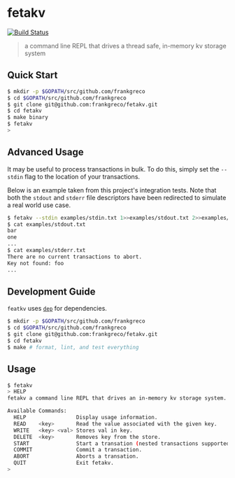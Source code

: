 # fetakv

[![Build Status](https://travis-ci.com/frankgreco/fetakv.svg?token=MkdavBWRqQGB4gWqK2cR&branch=master)](https://travis-ci.com/frankgreco/fetakv)

> a command line REPL that drives a thread safe, in-memory kv storage system

## Quick Start
```sh
$ mkdir -p $GOPATH/src/github.com/frankgreco
$ cd $GOPATH/src/github.com/frankgreco
$ git clone git@github.com:frankgreco/fetakv.git
$ cd fetakv
$ make binary
$ fetakv
>
```

## Advanced Usage

It may be useful to process transactions in bulk. To do this, simply set the `--stdin` flag to the location of your transactions.

Below is an example taken from this project's integration tests. Note that both the `stdout` and `stderr` file descriptors have been redirected to simulate a real world use case.

```sh
$ fetakv --stdin examples/stdin.txt 1>>examples/stdout.txt 2>>examples/stderr.txt
$ cat examples/stdout.txt
bar
one
...
$ cat examples/stderr.txt
There are no current transactions to abort.
Key not found: foo
...
```

## Development Guide
`featkv` uses [`dep`](https://github.com/golang/dep) for dependencies.

```sh
$ mkdir -p $GOPATH/src/github.com/frankgreco
$ cd $GOPATH/src/github.com/frankgreco
$ git clone git@github.com:frankgreco/fetakv.git
$ cd fetakv
$ make # format, lint, and test everything
```

## Usage
```sh
$ fetakv
> HELP
fetakv a command line REPL that drives an in-memory kv storage system.

Available Commands:
  HELP                Display usage information.
  READ    <key>       Read the value associated with the given key.
  WRITE   <key> <val> Stores val in key.
  DELETE  <key>       Removes key from the store.
  START               Start a transation (nested transactions supported).
  COMMIT              Commit a transaction.
  ABORT               Aborts a transation.
  QUIT                Exit fetakv.
>
```